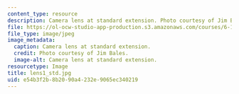 ```yaml
---
content_type: resource
description: Camera lens at standard extension. Photo courtesy of Jim Bales.
file: https://ol-ocw-studio-app-production.s3.amazonaws.com/courses/6-163-strobe-project-laboratory-fall-2005/e54b3f2b8b2090a4232e9065ec340219_lens1_std.jpg
file_type: image/jpeg
image_metadata:
  caption: Camera lens at standard extension.
  credit: Photo courtesy of Jim Bales.
  image-alt: Camera lens at standard extension.
resourcetype: Image
title: lens1_std.jpg
uid: e54b3f2b-8b20-90a4-232e-9065ec340219
---
```


